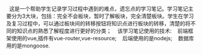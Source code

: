     这是一个帮助学生记录学习过程中遇到的难点，遗忘点的学习笔记。学习笔记主要分为3大块，包括：完全不会板块，暂时了解板块，完全清楚板块。学生在学习及复习过程中，可以通过板块间的转移按钮将知识点进行板块的转移，清楚的将不同的知识点的熟悉了解程度进行更好的分类；
    该学习笔记使用的技术:
    前端框架使用的vue,插件有vue-router,vue-resource;
    后端使用的是nodejs;
    数据库用的是mongoose.
